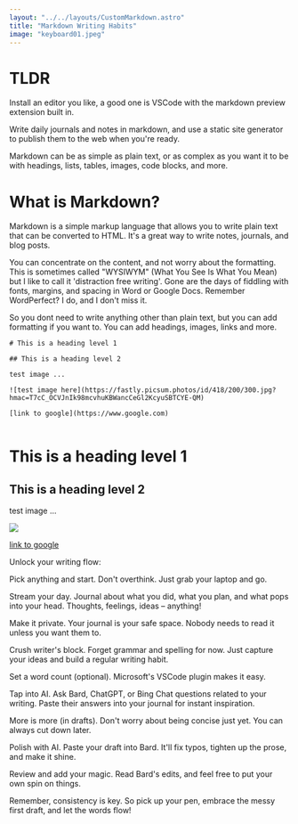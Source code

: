 ```yaml
---
layout: "../../layouts/CustomMarkdown.astro"
title: "Markdown Writing Habits"
image: "keyboard01.jpeg"
---
```


# TLDR

Install an editor you like, a good one is VSCode with the markdown preview extension built in.

Write daily journals and notes in markdown, and use a static site generator to publish them to the web when you're ready. 

Markdown can be as simple as plain text, or as complex as you want it to be with headings, lists, tables, images, code blocks, and more.

# What is Markdown?

Markdown is a simple markup language that allows you to write plain text that can be converted to HTML. It's a great way to write notes, journals, and blog posts.

You can concentrate on the content, and not worry about the formatting. This is sometimes called "WYSIWYM" (What You See Is What You Mean) but I like to call it 'distraction free writing'. Gone are the days of fiddling with fonts, margins, and spacing in Word or Google Docs. Remember WordPerfect? I do, and I don't miss it.

So you dont need to write anything other than plain text, but you can add formatting if you want to. You can add headings, images, links and more.

```
# This is a heading level 1

## This is a heading level 2

test image ...

![test image here](https://fastly.picsum.photos/id/418/200/300.jpg?hmac=T7cC_OCVJnIk98mcvhuKBWancCeGl2KcyuSBTCYE-QM)

[link to google](https://www.google.com)


```
# This is a heading level 1

## This is a heading level 2

test image ...

<img src="https://fastly.picsum.photos/id/418/200/300.jpg?hmac=T7cC_OCVJnIk98mcvhuKBWancCeGl2KcyuSBTCYE-QM">

[link to google](https://www.google.com)

Unlock your writing flow:

Pick anything and start. Don't overthink. Just grab your laptop and go.

Stream your day. Journal about what you did, what you plan, and what pops into your head. Thoughts, feelings, ideas – anything!

Make it private. Your journal is your safe space. Nobody needs to read it unless you want them to.

Crush writer's block. Forget grammar and spelling for now. Just capture your ideas and build a regular writing habit.

Set a word count (optional). Microsoft's VSCode plugin makes it easy.

Tap into AI. Ask Bard, ChatGPT, or Bing Chat questions related to your writing. Paste their answers into your journal for instant inspiration.

More is more (in drafts). Don't worry about being concise just yet. You can always cut down later.

Polish with AI. Paste your draft into Bard. It'll fix typos, tighten up the prose, and make it shine.

Review and add your magic. Read Bard's edits, and feel free to put your own spin on things.

Remember, consistency is key. So pick up your pen, embrace the messy first draft, and let the words flow!

